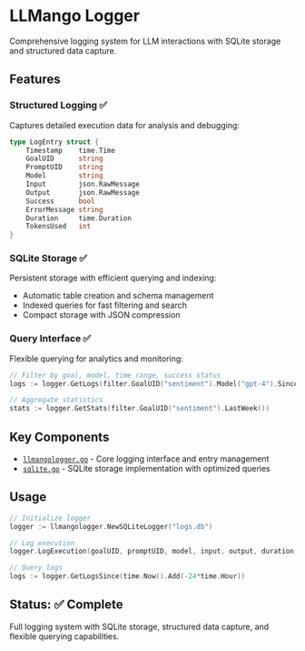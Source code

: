 # LLMango Logger

Comprehensive logging system for LLM interactions with SQLite storage and structured data capture.

## Features

### Structured Logging ✅
Captures detailed execution data for analysis and debugging:

```go
type LogEntry struct {
    Timestamp    time.Time
    GoalUID      string
    PromptUID    string
    Model        string
    Input        json.RawMessage
    Output       json.RawMessage
    Success      bool
    ErrorMessage string
    Duration     time.Duration
    TokensUsed   int
}
```

### SQLite Storage ✅
Persistent storage with efficient querying and indexing:

- Automatic table creation and schema management
- Indexed queries for fast filtering and search
- Compact storage with JSON compression

### Query Interface ✅
Flexible querying for analytics and monitoring:

```go
// Filter by goal, model, time range, success status
logs := logger.GetLogs(filter.GoalUID("sentiment").Model("gpt-4").Since(yesterday))

// Aggregate statistics
stats := logger.GetStats(filter.GoalUID("sentiment").LastWeek())
```

## Key Components

- [`llmangologger.go`](llmangologger.go) - Core logging interface and entry management
- [`sqlite.go`](sqlite.go) - SQLite storage implementation with optimized queries

## Usage

```go
// Initialize logger
logger := llmangologger.NewSQLiteLogger("logs.db")

// Log execution
logger.LogExecution(goalUID, promptUID, model, input, output, duration, err)

// Query logs
logs := logger.GetLogsSince(time.Now().Add(-24*time.Hour))
```

## Status: ✅ Complete

Full logging system with SQLite storage, structured data capture, and flexible querying capabilities.